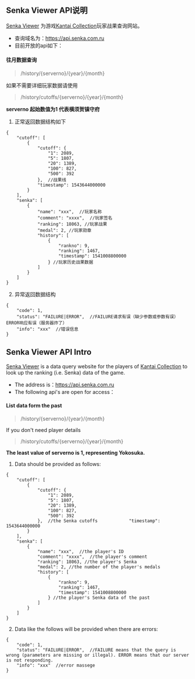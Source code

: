 ## Senka Viewer API说明
[Senka Viewer](https://senka.com.ru/) 为游戏[Kantai Collection](http://www.dmm.com/netgame/social/-/gadgets/=/app_id=854854/)玩家战果查询网站。
- 查询域名为：https://api.senka.com.ru
- 目前开放的api如下：
#### 往月数据查询
> /history/{serverno}/{year}/{month}

如果不需要详细玩家数据请使用
> /history/cutoffs/{serverno}/{year}/{month}

**serverno 起始数值为1 代表横须贺镇守府**

1. 正常返回数据结构如下
```
{
    "cutoff": [
        {
            "cutoff": {
                "1": 2089,
                "5": 1807,
                "20": 1389,
                "100": 827,
                "500": 392
            },  //战果线
            "timestamp": 1543644000000
        }
    ],
    "senka": [
        {
            "name": "xxx",  //玩家名称
            "comment": "xxxx",  //玩家签名
            "ranking": 18063, //玩家战果
            "medal": 2, //玩家勋章
            "history": [
                {
                    "rankno": 9,
                    "ranking": 1467,
                    "timestamp": 1541008800000
                } //玩家历史战果数据
            ]
        }
    ]
}
```

2. 异常返回数据结构
```
{
    "code": 1,  
    "status": "FAILURE|ERROR",  //FAILURE请求有误（缺少参数或参数有误） ERROR响应有误（服务器炸了）
    "info": "xxx"  //错误信息
}
```




## Senka Viewer API Intro 
[Senka Viewer](https://senka.com.ru/) is a data query website for the players of [Kantai Collection](http://www.dmm.com/netgame/social/-/gadgets/=/app_id=854854/) to look up the ranking (i.e. Senka) data of the game.
- The address is：https://api.senka.com.ru
- The following api's are open for access：
#### List data form the past
> /history/{serverno}/{year}/{month}

If you don't need player details
> /history/cutoffs/{serverno}/{year}/{month}

**The least value of serverno is 1, representing Yokosuka.**

1. Data should be provided as follows:
```
{
    "cutoff": [
        {
            "cutoff": {
                "1": 2089,
                "5": 1807,
                "20": 1389,
                "100": 827,
                "500": 392
            },  //the Senka cutoffs            "timestamp": 1543644000000
        }
    ],
    "senka": [
        {
            "name": "xxx",  //the player's ID
            "comment": "xxxx",  //the player's comment
            "ranking": 18063, //the player's Senka
            "medal": 2, //the number of the player's medals
            "history": [
                {
                    "rankno": 9,
                    "ranking": 1467,
                    "timestamp": 1541008800000
                } //the player's Senka data of the past
            ]
        }
    ]
}
```

2. Data like the follows will be provided when there are errors:
```
{
    "code": 1,  
    "status": "FAILURE|ERROR",  //FAILURE means that the query is wrong (parameters are missing or illegal). ERROR means that our server is not responding.    
    "info": "xxx"  //error massege
}
```




  

